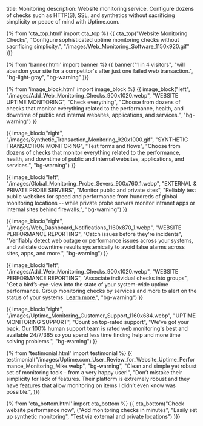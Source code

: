 title: Monitoring
description: Website monitoring service. Configure dozens of checks such as HTTP(S), SSL, and synthetics without sacrificing simplicity or peace of mind with Uptime.com.

{% from 'cta_top.html' import cta_top %}
{{ cta_top("Website Monitoring Checks",
  "Configure sophisticated uptime monitoring checks without sacrificing simplicity.",
  "/images/Web_Monitoring_Software_1150x920.gif"
)}}

{% from 'banner.html' import banner %}
{{ banner("1 in 4 visitors",
  "will abandon your site for a competitor's after just one failed web transaction.",
  "bg-light-gray",
  "bg-warning"
)}}

{% from 'image_block.html' import image_block %}
{{ image_block("left", "/images/Add_Web_Monitoring_Checks_900x1020.webp",
"WEBSITE UPTIME MONITORING",
"Check everything",
"Choose from dozens of checks that monitor everything related to the performance, health, and downtime of public and internal websites, applications, and services.",
"bg-warning") }}

{{ image_block("right", "/images/Synthetic_Transaction_Monitoring_920x1000.gif",
"SYNTHETIC TRANSACTION MONITORING",
"Test forms and flows",
"Choose from dozens of checks that monitor everything related to the performance, health, and downtime of public and internal websites, applications, and services.",
"bg-warning") }}

{{ image_block("left", "/images/Global_Monitoring_Probe_Severs_900x760_1.webp",
"EXTERNAL &amp; PRIVATE PROBE SERVERS",
"Monitor public and private sites",
"Reliably test public websites for speed and performance from hundreds of global monitoring locations -- while private probe servers monitor intranet apps or internal sites behind firewalls.",
"bg-warning") }}

{{ image_block("right", "/images/Web_Dashboard_Notifications_1160x870_1.webp",
"WEBSITE PERFORMANCE REPORTING",
"Catch issues before they're incidents",
"Verifiably detect web outage or performance issues across your systems, and validate downtime results systemically to avoid false alarms across sites, apps, and more.",
"bg-warning") }}

{{ image_block("left", "/images/Add_Web_Monitoring_Checks_900x1020.webp",
"WEBSITE PERFORMANCE REPORTING",
"Associate individual checks into groups",
"Get a bird’s-eye-view into the state of your system-wide uptime performance. Group monitoring checks by services and more to alert on the status of your systems. <a href='/group-checks' target='_blank'>Learn more</a>.",
"bg-warning") }}

{{ image_block("right", "/images/Uptime_Monitoring_Customer_Support_1160x684.webp",
"UPTIME MONITORING SUPPORT",
"Count on top-rated support",
"We've got your back. Our 100% human support team is rated web monitoring's best and available 24/7/365 so you spend less time finding help and more time solving problems.",
"bg-warning") }}

{% from 'testimonial.html' import testimonial %}
{{ testimonial("/images/Uptime.com_User_Review_for_Website_Uptime_Performance_Monitoring_Mike.webp",
  "bg-warning",
  "Clean and simple yet robust set of monitoring tools - from a very happy user!",
  "Don’t mistake their simplicity for lack of features. Their platform is extremely robust and they have features that allow monitoring on items I didn’t even know was possible.",
 )}}

{% from 'cta_bottom.html' import cta_bottom %}
{{ cta_bottom("Check website performance now",
  ("Add monitoring checks in minutes",
  "Easily set up synthetic monitoring",
  "Test via external and private locations")
  )}}
